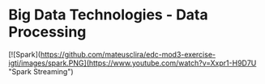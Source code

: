 # Big Data Technologies - Data Processing

[![Spark](https://github.com/mateusclira/edc-mod3-exercise-igti/images/spark.PNG](https://www.youtube.com/watch?v=Xxpr1-H9D7U "Spark Streaming")
